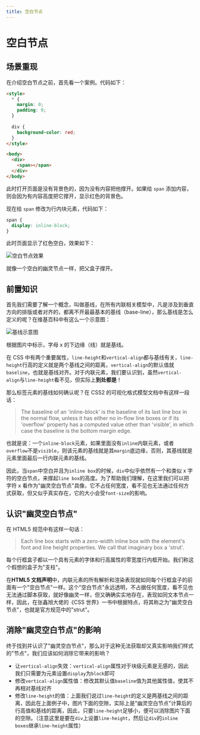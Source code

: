```yaml
---
title: 空白节点
---
```


# 空白节点

## 场景重现

在介绍空白节点之前，首先看一个案例。代码如下：

```html
<style>
  * {
    margin: 0;
    padding: 0;
  }
  
  div {
    background-color: red;
  }
</style>

<body>
  <div>
    <span></span>
  </div>
</body>
```

此时打开页面是没有背景色的，因为没有内容把他撑开。如果给 `span` 添加内容，则会因为有内容高度把它撑开，显示红色的背景色。

现在给 `span` 修改为行内块元素，代码如下：

```css
span {
  display: inline-block;
}
```

此时页面显示了红色空白，效果如下：

![空白节点效果](https://z1.ax1x.com/2023/09/19/pP58f5d.png)

就像一个空白的幽灵节点一样，把父盒子撑开。

## 前置知识

首先我们需要了解一个概念，叫做基线，在所有内联相关模型中，凡是涉及到垂直方向的排版或者对齐的，都离不开最最基本的基线（base-line），那么基线是怎么定义的呢？在维基百科中有这么一个示意图：

![基线示意图](https://pic4.zhimg.com/v2-18b575f052c9b170e9ff0acbac55913b_r.jpg)

根据图片中标示，字母 x 的下边缘（线）就是基线。

在 CSS 中有两个重要属性，`line-height`和`vertical-align`都与基线有关，`line-height`行高的定义就是两个基线之间的距离，`vertical-align`的默认值就`baseline`，也就是基线对齐。对于内联元素，我们要认识到，虽然`vertical-align`与`line-height`看不见，但实际上**到处都是**！

那么标签元素的基线如何确认呢？在 CSS2 的可视化格式模型文档中有这样一段话：

> The baseline of an 'inline-block' is the baseline of its last line box in the normal flow, unless it has either no in-flow line boxes or if its 'overflow' property has a computed value other than 'visible', in which case the baseline is the bottom margin edge.

也就是说：一个`inline-block`元素，如果里面没有`inline`内联元素，或者`overflow`不是`visible`，则该元素的基线就是其`margin`底边缘，否则，其基线就是元素里面最后一行内联元素的基线。

因此，当`span`中空白并且为`inline box`的时候，`div`中似乎依然有一个和类似 x 字符的空白节点，来撑起`line box`的高度。为了帮助我们理解，在这里我们可以把字符 x 看作为"幽灵空白节点"具像，它不占任何宽度，看不见也无法通过任何方式获取，但又似乎真实存在，它的大小会受`font-size`的影响。

## 认识"幽灵空白节点"

在 HTML5 规范中有这样一句话：

> Each line box starts with a zero-width inline box with the element's font and line height properties. We call that imaginary box a 'strut'.

每个行框盒子都以一个具有元素的字体和行高属性的零宽度行内框开始。我们称这个假想的盒子为"支柱"。

在**HTML5 文档声明**中，内联元素的所有解析和渲染表现就如同每个行框盒子的前面有一个"空白节点"一样。这个"空白节点"永远透明，不占据任何宽度，看不见也无法通过脚本获取，就好像幽灵一样，但又确确实实地存在，表现如同文本节点一样，因此，在张鑫旭大佬的《CSS 世界》一书中根据特点，将其称之为"幽灵空白节点"，也就是官方规范中的"strut"。

## 消除"幽灵空白节点"的影响

终于找到并认识了"幽灵空白节点"，那么对于这种无法获取却又真实影响我们样式的"节点"，我们应该如何消除它带来的影响？

- 让`vertical-align`失效：`vertical-align`属性对于块级元素是无感的，因此我们只需要为元素设置`display`为`block`即可
- 修改`vertical-align`属性值：修改其默认值`baseline`值为其他属性值，使其不再相对基线对齐
- 修改`line-height`的值：上面我们说过`line-height`的定义是两基线之间的距离，因此在上面例子中，图片下面的空隙，实际上是"幽灵空白节点"计算后的行高值和基线的距离，因此，只要`line-height`足够小，便可以消除图片下面的空隙。（注意这里是要在`div`上设置`line-height`，然后让`div`的`inline boxes`继承`line-height`属性）